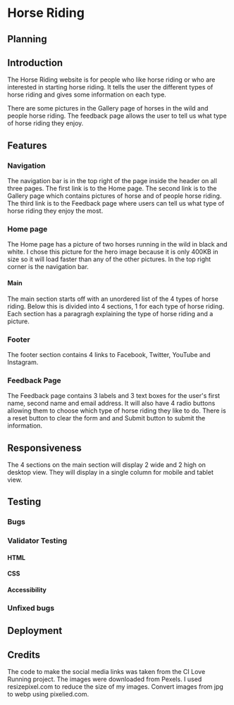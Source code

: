 # Horse Riding

## Planning

## Introduction

The Horse Riding website is for people who like horse riding or who are interested in starting horse riding. It tells the user the different types of horse riding and gives some information on each type.

There are some pictures in the Gallery page of horses in the wild and people horse riding. The feedback page allows the user to tell us what type of horse riding they enjoy.

## Features

### Navigation

The navigation bar is in the top right of the page inside the header on all three pages.
The first link is to the Home page.
The second link is to the Gallery page which contains pictures of horse and of people horse riding.
The third link is to the Feedback page where users can tell us what type of horse riding they enjoy the most.

### Home page

The Home page has a picture of two horses running in the wild in black and white.
I chose this picture for the hero image because it is only 400KB in size so it will load faster than any of the other pictures.
In the top right corner is the navigation bar.

#### Main

The main section starts off with an unordered list of the 4 types of horse riding.
Below this is divided into 4 sections, 1 for each type of horse riding.
Each section has a paragragh explaining the type of horse riding and a picture.

### Footer

The footer section contains 4 links to Facebook, Twitter, YouTube and Instagram.

### Feedback Page

The Feedback page contains 3 labels and 3 text boxes for the user's first name, second name and email address.
It will also have 4 radio buttons allowing them to choose which type of horse riding they like to do.
There is a reset button to clear the form and and Submit button to submit the information.

## Responsiveness

The 4 sections on the main section will display 2 wide and 2 high on desktop view.
They will display in a single column for mobile and tablet view.

## Testing

### Bugs

### Validator Testing

#### HTML

#### CSS

#### Accessibility

### Unfixed bugs

## Deployment

## Credits

The code to make the social media links was taken from the CI Love Running project.
The images were downloaded from Pexels.
I used resizepixel.com to reduce the size of my images.
Convert images from jpg to webp using pixelied.com.
